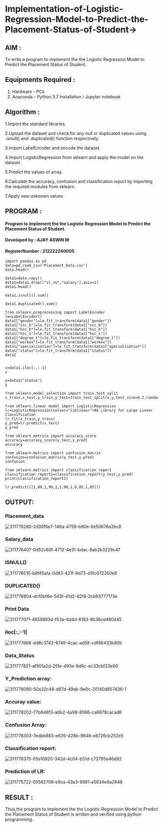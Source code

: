 # Implementation-of-Logistic-Regression-Model-to-Predict-the-Placement-Status-of-Student->

## AIM :
To write a program to implement the the Logistic Regression Model to Predict the Placement Status of Student.

## Equipments Required :
1. Hardware – PCs
2. Anaconda – Python 3.7 Installation / Jupyter notebook

## Algorithm :

1.Import the standard libraries.

2.Upload the dataset and check for any null or duplicated values using .isnull() and .duplicated() function respectively.

3.Import LabelEncoder and encode the dataset.

4.Import LogisticRegression from sklearn and apply the model on the dataset.

5.Predict the values of array.

6.Calculate the accuracy, confusion and classification report by importing the required modules from sklearn.

7.Apply new unknown values

## PROGRAM :
#### Program to implement the the Logistic Regression Model to Predict the Placement Status of Student.
#### Developed by : AJAY ASWIN M
#### RegisterNumber : 212222240005
```
import pandas as pd
data=pd.read_csv('Placement_Data.csv')
data.head()

data1=data.copy()
data1=data1.drop(["sl_no","salary"],axis=1)
data1.head()

data1.isnull().sum()

data1.duplicated().sum()

from sklearn.preprocessing import LabelEncoder
le=LabelEncoder()
data1["gender"]=le.fit_transform(data1["gender"])
data1["ssc_b"]=le.fit_transform(data1["ssc_b"])
data1["hsc_b"]=le.fit_transform(data1["hsc_b"])
data1["hsc_s"]=le.fit_transform(data1["hsc_s"])
data1["degree_t"]=le.fit_transform(data1["degree_t"])
data1["workex"]=le.fit_transform(data1["workex"])
data1["specialisation"]=le.fit_transform(data1["specialisation"])
data1["status"]=le.fit_transform(data1["status"])
data1


x=data1.iloc[:,:-1]
x

y=data1["status"]
y

from sklearn.model_selection import train_test_split
x_train,x_test,y_train,y_test=train_test_split(x,y,test_size=0.2,random_state=0)

from sklearn.linear_model import LogisticRegression
lr=LogisticRegression(solver="liblinear")#A Library for Large Linear Classification
lr.fit(x_train,y_train)
y_pred=lr.predict(x_test)
y_pred

from sklearn.metrics import accuracy_score
accuracy=accuracy_score(y_test,y_pred)
accuracy

from sklearn.metrics import confusion_matrix
confusion=confusion_matrix(y_test,y_pred)
confusion

from sklearn.metrics import classification_report
classification_report1=classification_report(y_test,y_pred)
print(classification_report1)

lr.predict([[1,80,1,90,1,1,90,1,0,85,1,85]])
```
## OUTPUT:

### Placement_data
![311776280-2d30f6e7-146a-4759-b90e-6e50676a2bc8](https://github.com/AJAYASWIN-M/Implementation-of-Logistic-Regression-Model-to-Predict-the-Placement-Status-of-Student/assets/118679692/f6382a72-2857-4520-81a2-cc7f4a5c1727)

### Salary_data
![311776407-0d52c60f-4712-4e31-bdac-8ab2b3229c47](https://github.com/AJAYASWIN-M/Implementation-of-Logistic-Regression-Model-to-Predict-the-Placement-Status-of-Student/assets/118679692/7073f537-bf11-4aaa-9b46-99124bbf7788)

### ISNULL()
![311776510-b9f45afa-0d93-421f-9d73-d3fc072250e6](https://github.com/AJAYASWIN-M/Implementation-of-Logistic-Regression-Model-to-Predict-the-Placement-Status-of-Student/assets/118679692/106b184c-99de-4034-9e19-e1288ea9bde2)


### DUPLICATED()
![311776804-dcf0bf6e-543f-41d2-82f8-2cb93777173e](https://github.com/AJAYASWIN-M/Implementation-of-Logistic-Regression-Model-to-Predict-the-Placement-Status-of-Student/assets/118679692/9ee083df-488e-413b-9d35-4541ddeeba0f)

### Print Data
![311777071-4659883d-f53a-4d4d-8183-8b36cd480d45](https://github.com/AJAYASWIN-M/Implementation-of-Logistic-Regression-Model-to-Predict-the-Placement-Status-of-Student/assets/118679692/a8095bec-d5c2-4218-9fb4-ef73f38296e3)

### iloc[:,:-1]
![311777668-dd8c3742-8749-4cac-ad58-cdf86433b80b](https://github.com/AJAYASWIN-M/Implementation-of-Logistic-Regression-Model-to-Predict-the-Placement-Status-of-Student/assets/118679692/51931693-b169-4ad4-a274-8863ec0bba38)

### Data_Status
![311777821-af901a2d-25fe-493e-9d6c-ec33cbf23e90](https://github.com/AJAYASWIN-M/Implementation-of-Logistic-Regression-Model-to-Predict-the-Placement-Status-of-Student/assets/118679692/b57bcf7b-c13d-4d71-a6f2-275cc9d38f4a)

### Y_Prediction array:
![311778090-50a32c48-d67d-49ab-9e0c-20140d857436-1](https://github.com/AJAYASWIN-M/Implementation-of-Logistic-Regression-Model-to-Predict-the-Placement-Status-of-Student/assets/118679692/e1b2f5a3-8f84-42a0-b84e-574c23aa12d3)

### Accuray value:
![311778202-77b946f3-a6b2-4a98-8566-ca6878cacad6](https://github.com/AJAYASWIN-M/Implementation-of-Logistic-Regression-Model-to-Predict-the-Placement-Status-of-Student/assets/118679692/2b941d2c-b078-4b80-b578-b4f784a37396)

### Confusion Array:
![311778303-7edbb883-e626-428b-9648-e8726cb252e5](https://github.com/AJAYASWIN-M/Implementation-of-Logistic-Regression-Model-to-Predict-the-Placement-Status-of-Student/assets/118679692/14f7a044-e6d5-4e25-9a5e-f39f047acc51)

### Classification report:
![311778375-05e10820-342d-4c64-b51d-c73795e46d92](https://github.com/AJAYASWIN-M/Implementation-of-Logistic-Regression-Model-to-Predict-the-Placement-Status-of-Student/assets/118679692/b437ac2d-474a-4d6f-906d-50d3f544e829)

### Prediction of LR:
![311775722-05562708-e9ca-43a3-8981-a5834e4a2948](https://github.com/AJAYASWIN-M/Implementation-of-Logistic-Regression-Model-to-Predict-the-Placement-Status-of-Student/assets/118679692/66b14f82-486b-43dd-9cdb-3d672757dcaf)


## RESULT :
Thus,the program to implement the the Logistic Regression Model to Predict the Placement Status of Student is written and verified using python programming.
